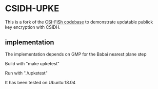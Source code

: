 # CSIDH-UPKE
This is a fork of the [CSI-FiSh codebase](https://github.com/KULeuven-COSIC/CSI-FiSh) to demonstrate updatable publick key encryption with CSIDH. 

## implementation 

The implementation depends on GMP for the Babai nearest plane step

Build with "make upketest"

Run with "./upketest"

It has been tested on Ubuntu 18.04
